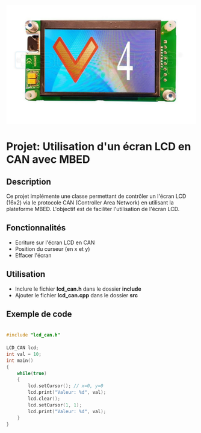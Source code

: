 ![z](./assets/LCD.jpg)

# Projet: Utilisation d'un écran LCD en CAN avec MBED

## Description
Ce projet implémente une classe permettant de contrôler un l'écran LCD (16x2) via le protocole CAN (Controller Area Network) en utilisant la plateforme MBED. L'objectif est de faciliter l'utilisation de l'écran LCD.

## Fonctionnalités
- Ecriture sur l'écran LCD en CAN
- Position du curseur (en x et y)
- Effacer l'écran 

## Utilisation
- Inclure le fichier **lcd_can.h** dans le dossier **include**
- Ajouter le fichier **lcd_can.cpp** dans le dossier **src**

## Exemple de code
```cpp

#include "lcd_can.h"

LCD_CAN lcd;
int val = 10;
int main()
{
    while(true)
    {
        lcd.setCursor(); // x=0, y=0
        lcd.print("Valeur: %d", val);
        lcd.clear();
        lcd.setCursor(1, 1);
        lcd.print("Valeur: %d", val);
    }
}
```